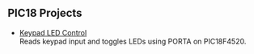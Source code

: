 ## PIC18 Projects

- [Keypad LED Control](02_PIC18_Projects/keypad_led/main.c)  
  Reads keypad input and toggles LEDs using PORTA on PIC18F4520.
